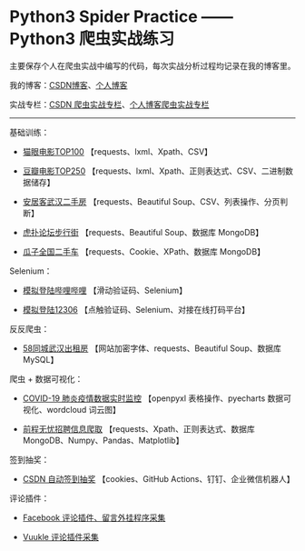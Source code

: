# Python3 Spider Practice —— Python3 爬虫实战练习

主要保存个人在爬虫实战中编写的代码，每次实战分析过程均记录在我的博客里。

我的博客：[CSDN博客](https://itrhx.blog.csdn.net/)、[个人博客](https://www.itrhx.com/)

实战专栏：[CSDN 爬虫实战专栏](https://itrhx.blog.csdn.net/article/category/9351278)、[个人博客爬虫实战专栏](https://www.itrhx.com/categories/Python3-%E5%AD%A6%E4%B9%A0%E7%AC%94%E8%AE%B0/%E7%88%AC%E8%99%AB%E5%AE%9E%E6%88%98/)

---

基础训练：

- [猫眼电影TOP100](https://github.com/TRHX/Python3-Spider-Practice/tree/master/maoyan-top100)  【requests、lxml、Xpath、CSV】

- [豆瓣电影TOP250](https://github.com/TRHX/Python3-Spider-Practice/tree/master/douban-top250)  【requests、lxml、Xpath、正则表达式、CSV、二进制数据储存】

- [安居客武汉二手房](https://github.com/TRHX/Python3-Spider-Practice/tree/master/anjuke)  【requests、Beautiful Soup、CSV、列表操作、分页判断】

- [虎扑论坛步行街](https://github.com/TRHX/Python3-Spider-Practice/tree/master/hupu)  【requests、Beautiful Soup、数据库 MongoDB】

- [瓜子全国二手车](https://github.com/TRHX/Python3-Spider-Practice/tree/master/guazi)  【requests、Cookie、XPath、数据库 MongoDB】

Selenium：

- [模拟登陆哔哩哔哩](https://github.com/TRHX/Python3-Spider-Practice/tree/master/bilibili-login)  【滑动验证码、Selenium】

- [模拟登陆12306](https://github.com/TRHX/Python3-Spider-Practice/tree/master/12306-login)  【点触验证码、Selenium、对接在线打码平台】

反反爬虫：

- [58同城武汉出租房](https://github.com/TRHX/Python3-Spider-Practice/tree/master/58tongcheng)  【网站加密字体、requests、Beautiful Soup、数据库 MySQL】

爬虫 + 数据可视化：

- [COVID-19 肺炎疫情数据实时监控](https://github.com/TRHX/Python3-Spider-Practice/tree/master/COVID-19)  【openpyxl 表格操作、pyecharts 数据可视化、wordcloud 词云图】

- [前程无忧招聘信息爬取](https://github.com/TRHX/Python3-Spider-Practice/tree/master/51job)  【requests、Xpath、正则表达式、数据库 MongoDB、Numpy、Pandas、Matplotlib】

签到抽奖：

- [CSDN 自动签到抽奖](https://github.com/TRHX/Python3-Spider-Practice/tree/master/csdn-sign-in)  【cookies、GitHub Actions、钉钉、企业微信机器人】

评论插件：

- [Facebook 评论插件、留言外挂程序采集](https://github.com/TRHX/Python3-Spider-Practice/tree/master/facebook-comments)

- [Vuukle 评论插件采集](https://github.com/TRHX/Python3-Spider-Practice/tree/master/vuukle-comments)
